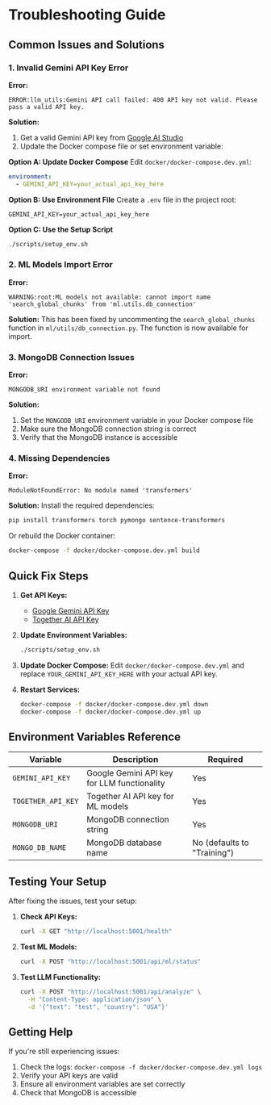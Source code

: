 # Troubleshooting Guide

## Common Issues and Solutions

### 1. Invalid Gemini API Key Error

**Error:**
```
ERROR:llm_utils:Gemini API call failed: 400 API key not valid. Please pass a valid API key.
```

**Solution:**
1. Get a valid Gemini API key from [Google AI Studio](https://makersuite.google.com/app/apikey)
2. Update the Docker compose file or set environment variable:

**Option A: Update Docker Compose**
Edit `docker/docker-compose.dev.yml`:
```yaml
environment:
  - GEMINI_API_KEY=your_actual_api_key_here
```

**Option B: Use Environment File**
Create a `.env` file in the project root:
```
GEMINI_API_KEY=your_actual_api_key_here
```

**Option C: Use the Setup Script**
```bash
./scripts/setup_env.sh
```

### 2. ML Models Import Error

**Error:**
```
WARNING:root:ML models not available: cannot import name 'search_global_chunks' from 'ml.utils.db_connection'
```

**Solution:**
This has been fixed by uncommenting the `search_global_chunks` function in `ml/utils/db_connection.py`. The function is now available for import.

### 3. MongoDB Connection Issues

**Error:**
```
MONGODB_URI environment variable not found
```

**Solution:**
1. Set the `MONGODB_URI` environment variable in your Docker compose file
2. Make sure the MongoDB connection string is correct
3. Verify that the MongoDB instance is accessible

### 4. Missing Dependencies

**Error:**
```
ModuleNotFoundError: No module named 'transformers'
```

**Solution:**
Install the required dependencies:
```bash
pip install transformers torch pymongo sentence-transformers
```

Or rebuild the Docker container:
```bash
docker-compose -f docker/docker-compose.dev.yml build
```

## Quick Fix Steps

1. **Get API Keys:**
   - [Google Gemini API Key](https://makersuite.google.com/app/apikey)
   - [Together AI API Key](https://together.ai/)

2. **Update Environment Variables:**
   ```bash
   ./scripts/setup_env.sh
   ```

3. **Update Docker Compose:**
   Edit `docker/docker-compose.dev.yml` and replace `YOUR_GEMINI_API_KEY_HERE` with your actual API key.

4. **Restart Services:**
   ```bash
   docker-compose -f docker/docker-compose.dev.yml down
   docker-compose -f docker/docker-compose.dev.yml up
   ```

## Environment Variables Reference

| Variable | Description | Required |
|----------|-------------|----------|
| `GEMINI_API_KEY` | Google Gemini API key for LLM functionality | Yes |
| `TOGETHER_API_KEY` | Together AI API key for ML models | Yes |
| `MONGODB_URI` | MongoDB connection string | Yes |
| `MONGO_DB_NAME` | MongoDB database name | No (defaults to "Training") |

## Testing Your Setup

After fixing the issues, test your setup:

1. **Check API Keys:**
   ```bash
   curl -X GET "http://localhost:5001/health"
   ```

2. **Test ML Models:**
   ```bash
   curl -X POST "http://localhost:5001/api/ml/status"
   ```

3. **Test LLM Functionality:**
   ```bash
   curl -X POST "http://localhost:5001/api/analyze" \
     -H "Content-Type: application/json" \
     -d '{"text": "test", "country": "USA"}'
   ```

## Getting Help

If you're still experiencing issues:

1. Check the logs: `docker-compose -f docker/docker-compose.dev.yml logs`
2. Verify your API keys are valid
3. Ensure all environment variables are set correctly
4. Check that MongoDB is accessible 
